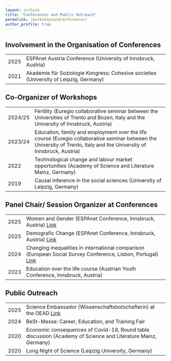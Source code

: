 ```yaml
---
layout: archive
title: "Conferences and Public Outreach"
permalink: /workshopsandconferences/
author_profile: true
---
```


<h2>Involvement in the Organisation of Conferences</h2>
<table>
    <tbody>
        <tr>
            <td width="10%">2025</td>
            <td>ESPAnet Austria Conference (University of Innsbruck, Austria)</td>
        </tr>
        <tr>
            <td width="10%">2021</td>
            <td>Akademie für Soziologie Kongress: Cohesive societies (University of Leipzig, Germany) </td>
        </tr>
    </tbody>
</table>

<h2>Co-Organizer of Workshops</h2>
<table>
    <tbody>
        <tr>
            <td width="10%">2024/25</td>
            <td>Fertility (Euregio collaborative seminar between the Universities of Trento and Bozen, Italy and the University of Innsbruck, Austria)</td>
        </tr>
        <tr>
            <td width="10%">2023/24</td>
            <td>Education, family and employment over the life course (Euregio collaborative seminar between the University of Trento, Italy and the University of Innsbruck, Austria)</td>
        </tr>
        <tr>
            <td width="10%">2022</td>
            <td>Technological change and labour market opportunities (Academy of Science and Literature Mainz, Germany)</td>
        </tr>
        <tr>
            <td width="10%">2019</td>
            <td>Causal inference in the social sciences (University of Leipzig, Germany) </td>
        </tr>
    </tbody>
</table>

<h2>Panel Chair/ Session Organizer at Conferences</h2>
<table>
    <tbody>
         <tr>
            <td width="10%">2025</td>
            <td>Women and Gender (ESPAnet Conference, Innsbruck, Austria)
                <a href="https://www.wu.ac.at/en/institute-for-social-policy/espanet-austria/regelmaessige-forschungskonferenzen">Link</a>
            </td>
        </tr>
        <tr>
            <td width="10%">2025</td>
            <td>Demografic Change (ESPAnet Conference, Innsbruck, Austria)
                <a href="https://www.wu.ac.at/en/institute-for-social-policy/espanet-austria/regelmaessige-forschungskonferenzen">Link</a>
            </td>
        </tr>
        <tr>
            <td width="10%">2024</td>
            <td>Changing inequalities in international comparison (European Social Survey Conference, Lisbon, Portugal)
                <a href="https://www.europeansocialsurvey.org/about/ess-conference/5th-international-ess-conference">Link</a>
            </td>
        </tr>
        <tr>
            <td width="10%">2023</td>
            <td>Education over the life course (Austrian Youth Conference, Innsbruck, Austria)</td>
        </tr>
    </tbody>
</table>

<h2>Public Outreach</h2>
<table>
    <tbody>
        <tr>
            <td width="10%">2025</td>
            <td>Science Embassador (Wissenschaftsbotschafterin) at the OEAD
             <a href="https://youngscience.oead.at/de/wissenschaftsvermittlung/wissenschaftsbotschafter-innen/botschafter-profile/706">Link</a>
            </td>
        </tr>
         <tr>
            <td width="10%">2024</td>
            <td>BeSt-Messe: Career, Education, and Training Fair
            </td>
        </tr>
        <tr>
            <td width="10%">2020</td>
            <td>Economic consequences of Covid-19, Round table discussion (Academy of Science and Literature Mainz, Germany)</td>
        </tr>
        <tr>
            <td width="10%">2020</td>
            <td>Long Night of Science (Leipzig University, Germany)</td>
        </tr>
    </tbody>
</table>


